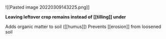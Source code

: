 ![[Pasted image 20220309143225.png]]

**Leaving leftover crop remains instead of [[tilling]] under**

Adds organic matter to soil ([[humus]])
Prevents [[erosion]] from loosened soil
